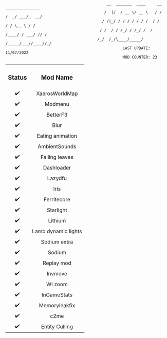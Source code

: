 <!--header-->
```
                                            __  _______  ____     __    _______________
                                           /  |/  / __ \/ __ \   / /   /  _/ ___/_  __/
                                          / /|_/ / / / / / / /  / /    / / \__ \ / /   
                                         / /  / / /_/ / /_/ /  / /____/ / ___/ // /    
                                        /_/  /_/\____/_____/  /_____/___//____//_/     
                                                   LAST UPDATE: 11/07/2022  
                                                   MOD COUNTER: 23
```
<table align="center">
    <tr align="center">
        <td><h3>Status</h3></td>
        <td><h3>Mod Name</h3></td>
    </tr>
    <tr align="center">
        <td>✔️</td>
        <td>XaerosWorldMap</td>
    </tr>
    <tr align="center">
        <td>✔️</td>
        <td>Modmenu</td>
    </tr>
    <tr align="center">
        <td>✔️</td>
        <td>BetterF3</td>
    </tr>
    <tr align="center">
        <td>✔️</td>
        <td>Blur</td>
    </tr>
    <tr align="center">
        <td>✔️</td>
        <td>Eating animation</td>
    </tr>
    <tr align="center">
        <td>✔️</td>
        <td>AmbientSounds</td>
    </tr>
    <tr align="center">
        <td>✔️</td>
        <td>Falling leaves</td>
    </tr>
    <tr align="center">
        <td>✔️</td>
        <td>Dashloader</td>
    </tr>
    <tr align="center">
        <td>✔️</td>
        <td>Lazydfu</td>
    </tr>
    <tr align="center">
        <td>✔️</td>
        <td>Iris</td>
    </tr>
    <tr align="center">
        <td>✔️</td>
        <td>Ferritecore</td>
    </tr>
    <tr align="center">
        <td>✔️</td>
        <td>Starlight</td>
    </tr>
    <tr align="center">
        <td>✔️</td>
        <td>Lithium</td>
    </tr>
    <tr align="center">
        <td>✔️</td>
        <td>Lamb dynamic lights</td>
    </tr>
    <tr align="center">
        <td>✔️</td>
        <td>Sodium extra</td>
    </tr>
    <tr align="center">
        <td>✔️</td>
        <td>Sodium</td>
    </tr>
    <tr align="center">
        <td>✔️</td>
        <td>Replay mod</td>
    </tr>
    <tr align="center">
        <td>✔️</td>
        <td>Invmove</td>
    </tr>
    <tr align="center">
        <td>✔️</td>
        <td>WI zoom</td>
    </tr>
    <tr align="center">
        <td>✔️</td>
        <td>InGameStats</td>
    </tr>
    <tr align="center">
        <td>✔️</td>
        <td>Memoryleakfix</td>
    </tr>
    <tr align="center">
        <td>✔️</td>
        <td>c2me</td>
    </tr>
    <tr align="center">
        <td>✔️</td>
        <td>Entity Culling</td>
    </tr>
    
</table>
